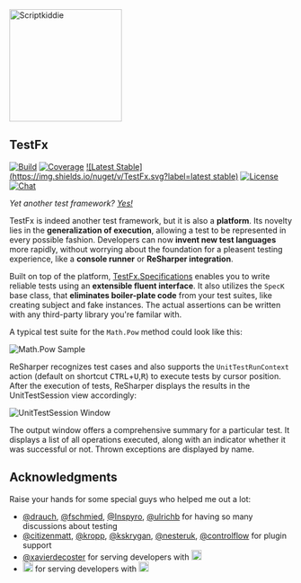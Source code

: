 <img src="http://matkoch.github.io/TestFx/gangsterscriptkiddie.gif" height="200px" alt="Scriptkiddie" />

## TestFx

[![Build](https://img.shields.io/teamcity/codebetter/Testfx_Ci.svg?label=master)](http://teamcity.codebetter.com/project.html?projectId=Testfx)
[![Coverage](https://img.shields.io/teamcity/coverage/Testfx_Ci.svg)](http://teamcity.codebetter.com/viewLog.html?buildTypeId=Testfx_Ci&buildId=lastSuccessful&tab=coverage_dotnet)
[![Latest Stable](https://img.shields.io/nuget/v/TestFx.svg?label=latest stable)](http://nuget.org/packages/TestFx)
[![License](https://img.shields.io/github/license/matkoch/testfx.svg)](https://github.com/matkoch/TestFx/blob/master/LICENSE)
[![Chat](https://img.shields.io/badge/gitter-join_chat-ff69b4.svg)](https://gitter.im/matkoch/TestFx)

*Yet another test framework? [Yes!](https://github.com/matkoch/TestFx/wiki/Motivation)*

TestFx is indeed another test framework, but it is also a **platform**. Its novelty lies in the **generalization of execution**, allowing a test to be represented in every possible fashion. Developers can now **invent new test languages** more rapidly, without worrying about the foundation for a pleasent testing experience, like a **console runner** or **ReSharper integration**.

Built on top of the platform, [TestFx.Specifications](#testfxspecifications) enables you to write reliable tests using an **extensible fluent interface**. It also utilizes the `SpecK` base class, that **eliminates boiler-plate code** from your test suites, like creating subject and fake instances. The actual assertions can be written with any third-party library you're familar with.

A typical test suite for the `Math.Pow` method could look like this:

![Math.Pow Sample](http://matkoch.github.io/TestFx/math_pow.png)

ReSharper recognizes test cases and also supports the `UnitTestRunContext` action (default on shortcut <kbd>CTRL</kbd>+<kbd>U</kbd>,<kbd>R</kbd>) to execute tests by cursor position. After the execution of tests, ReSharper displays the results in the UnitTestSession view accordingly:

![UnitTestSession Window](http://matkoch.github.io/TestFx/unit_test_session.png)

The output window offers a comprehensive summary for a particular test. It displays a list of all operations executed, along with an indicator whether it was successful or not. Thrown exceptions are displayed by name.

## Acknowledgments

Raise your hands for some special guys who helped me out a lot:

- [@drauch](https://github.com/drauch), [@fschmied](https://github.com/fschmied), [@Inspyro](https://github.com/Inspyro), [@ulrichb](https://github.com/ulrichb) for having so many discussions about testing
- [@citizenmatt](https://github.com/citizenmatt), [@kropp](https://github.com/kropp), [@kskrygan](https://github.com/kskrygan), [@nesteruk](https://github.com/nesteruk),  [@controlflow](https://github.com/controlflow) for plugin support
- [@xavierdecoster](https://github.com/xavierdecoster) for serving developers with [<img src="http://matkoch.github.io/TestFx/myget.png" height="18px" />](http://myget.org/)
- [<img src="http://matkoch.github.io/TestFx/jetbrains.png" height="18px"/>](http://www.jetbrains.com) for serving developers with [<img src="http://matkoch.github.io/TestFx/codebetter.png" height="18px"/>](http://codebetter.com/)
